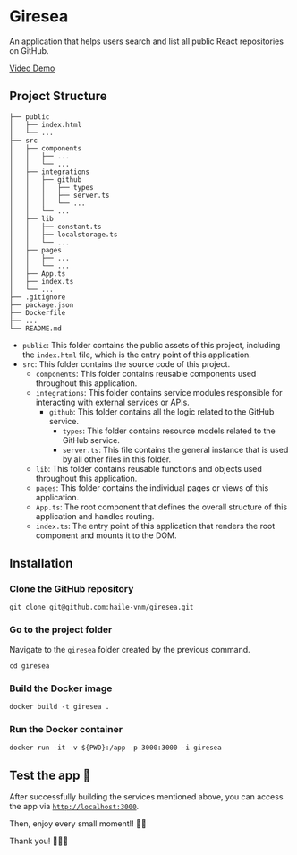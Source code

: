 # Giresea

An application that helps users search and list all public React repositories on GitHub.

[Video Demo](https://youtu.be/R0L_b_cku2M)

## Project Structure

```
├── public
│   ├── index.html
│   └── ...
├── src
│   ├── components
│   │   ├── ...
│   │   └── ...
│   ├── integrations
│   │   ├── github
│   │   │   ├── types
│   │   │   ├── server.ts
│   │   │   └── ...
│   │   └── ...
│   ├── lib
│   │   ├── constant.ts
│   │   ├── localstorage.ts
│   │   └── ...
│   ├── pages
│   │   ├── ...
│   │   └── ...
│   ├── App.ts
│   ├── index.ts
│   └── ...
├── .gitignore
├── package.json
├── Dockerfile
├── ...
└── README.md
```

- `public`: This folder contains the public assets of this project, including the `index.html` file, which is the entry point of this application.
- `src`: This folder contains the source code of this project.
  - `components`: This folder contains reusable components used throughout this application.
  - `integrations`: This folder contains service modules responsible for interacting with external services or APIs.
    - `github`: This folder contains all the logic related to the GitHub service.
      - `types`: This folder contains resource models related to the GitHub service.
      - `server.ts`: This file contains the general instance that is used by all other files in this folder.
  - `lib`: This folder contains reusable functions and objects used throughout this application.
  - `pages`: This folder contains the individual pages or views of this application.
  - `App.ts`: The root component that defines the overall structure of this application and handles routing.
  - `index.ts`: The entry point of this application that renders the root component and mounts it to the DOM.

## Installation

### Clone the GitHub repository

```shell
git clone git@github.com:haile-vnm/giresea.git
```

### Go to the project folder

Navigate to the `giresea` folder created by the previous command.

```shell
cd giresea
```

### Build the Docker image

```shell
docker build -t giresea .
```

### Run the Docker container

```shell
docker run -it -v ${PWD}:/app -p 3000:3000 -i giresea
```

## Test the app 🚀

After successfully building the services mentioned above, you can access the app via [`http://localhost:3000`](http://localhost:3000).

Then, enjoy every small moment!! 💃🕺

Thank you! 🥳🥳🥳
